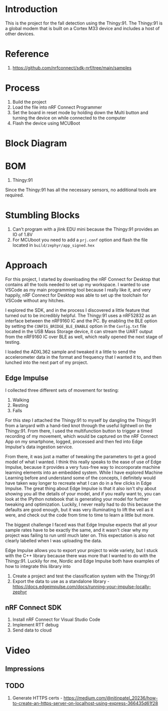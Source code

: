 # Introduction

This is the project for the fall detection using the Thingy:91. The Thingy:91 is a global modem that is built on a Cortex M33 device and includes a host of other devices.

# Reference

1. https://github.com/nrfconnect/sdk-nrf/tree/main/samples


# Process
1. Build the project
2. Load the file into nRF Connect Programmer
3. Set the board in reset mode by holding down the Multi button and turning the device on while connected to the computer
4. Flash the device using MCUBoot
# Block Diagram

# BOM

1. Thingy:91

Since the Thingy:91 has all the necessary sensors, no additional tools are required.

# Stumbling Blocks

1. Can't program with a jlink EDU mini because the Thingy:91 provides an IO of 1.8V
2. For MCUboot you need to add a `prj.conf` option and flash the file located in `build/zephyr/app_signed.hex`

# Approach

For this project, I started by downloading the nRF Connect for Desktop that contains all the tools needed to set up my workspace. I wanted to use VSCode as my main programming tool because I really like it, and very happily, nRF Connect for Desktop was able to set up the toolchain for VSCode without any hitches.

I explored the SDK, and in the process I discovered a little feature that turned out to be incredibly helpful. The Thingy:91 uses a nRF52832 as an interface between the nRF9160 IC and the PC. By enabling the BLE option by setting the `CONFIG_BRIDGE_BLE_ENABLE` option in the `Config.txt` file located in the USB Mass Storage device, it can stream the UART output from the nRF9160 IC over BLE as well, which really opened the next stage of testing.

I loaded the ADXL362 sample and tweaked it a little to send the accelerometer data in the format and frequency that I wanted it to, and then lunched into the next part of my project.

## Edge Impulse

I collected three different sets of movement for testing:

1. Walking
2. Resting
3. Falls

For this step I attached the Thingy:91 to myself by dangling the Thingy:91 from a lanyard with a hand-tied knot through the useful lightwell on the Thingy:91. From there, I used the multifunction button to trigger a timed recording of my movement, which would be captured on the nRF Connect App on my smartphone, logged, processed and then fed into Edge Impulse's data ingestion service.

From there, it was just a matter of tweaking the parameters to get a good model of what I wanted. I think this really speaks to the ease of use of Edge Impulse, because it provides a very fuss-free way to incoroporate machine learning elements into an embedded system. While I have explored Machine Learning before and understand some of the concepts, I definitely would have taken way longer to recreate what I can do in a few clicks in Edge Impulse. The great thing about Edge Impulse is that it also isn't shy about showing you all the details of your model, and if you really want to, you can look at the IPython notebook that is generating your model for further tweaking and optimization. Luckily, I never really had to do this because the defaults are good enough, but it was very illuminating to lift the veil as it were, and check out the code from time to time to learn a little but more.

The biggest challenge I faced was that Edge Impulse expects that all your sample rates have to be exactly the same, and it wasn't clear why my project was failing to run until much later on. This expectation is also not clearly labelled when I was uploading the data.

Edge Impulse allows you to export your project to wide variety, but I stuck with the C++ library because there was more that I wanted to do with the Thingy:91. Luckily for me, Nordic and Edge Impulse both have examples of how to integrate this library into

1. Create a project and test the classification system with the Thingy:91
2. Export the data to use as a standalone library - https://docs.edgeimpulse.com/docs/running-your-impulse-locally-zephyr

## nRF Connect SDK

1. Install nRF Connect for Visual Studio Code
2. Implement RTT debug
3. Send data to cloud

# Video

## Impressions

## TODO

1. Generate HTTPS certs - https://medium.com/@nitinpatel_20236/how-to-create-an-https-server-on-localhost-using-express-366435d61f28
